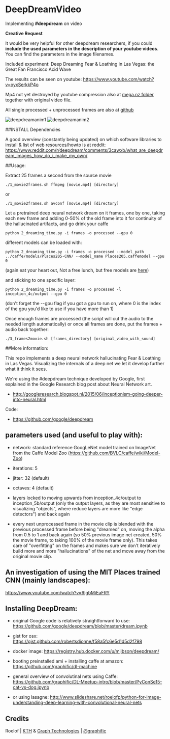 # DeepDreamVideo
Implementing **#deepdream** on video

**Creative Request**

It would be very helpful for other deepdream researchers, if you could **include the used parameters in the description of your youtube videos**. You can find the parameters in the image filenames.

Included experiment: Deep Dreaming Fear & Loathing in Las Vegas: the Great Fan Francisco Acid Wave

The results can be seen on youtube: https://www.youtube.com/watch?v=oyxSerkkP4o

Mp4 not yet destroyed by youtube compression also at [mega.nz folder](https://mega.nz/#fm/zpFhCaRD) together with original video file.

All single processed + unprocessed frames are also at [github](https://github.com/graphific/Fear-and-Loathing-experiment)

![deepdreamanim1](http://media.giphy.com/media/l41lRx92QqsIXy5MI/giphy.gif "deep dream animation 1")
![deepdreamanim2](http://media.giphy.com/media/l41lSzjTsGJcIzpKg/giphy.gif "deep dream animation 2")

##INSTALL Dependencies

A good overview (constantly being updated) on which software libraries to install & list of web resources/howto is at reddit: https://www.reddit.com/r/deepdream/comments/3cawxb/what_are_deepdream_images_how_do_i_make_my_own/


##Usage:

Extract 25 frames a second from the source movie

`./1_movie2frames.sh ffmpeg [movie.mp4] [directory]`

or

`./1_movie2frames.sh avconf [movie.mp4] [directory]`

Let a pretrained deep neural network dream on it frames, one by one, taking each new frame and adding 0-50% of the old frame into it for continuity of the hallucinated artifacts, and go drink your caffe

`python 2_dreaming_time.py -i frames -o processed --gpu 0`

different models can be loaded with:

`python 2_dreaming_time.py -i frames -o processed --model_path ../caffe/models/Places205-CNN/ --model_name Places205.caffemodel --gpu 0`

(again eat your heart out, Not a free lunch, but free models are [here](https://github.com/BVLC/caffe/wiki/Model-Zoo))

and sticking to one specific layer:

`python 2_dreaming_time.py -i frames -o processed -l inception_4c/output --gpu 0`

(don't forget the --gpu flag if you got a gpu to run on, where 0 is the index of the gpu you'd like to use if you have more than 1)

Once enough frames are processed (the script will cut the audio to the needed length automatically) or once all frames are done, put the frames + audio back together:

`./3_frames2movie.sh [frames_directory] [original_video_with_sound]`


##More information:

This repo implements a deep neural network hallucinating Fear & Loathing in Las Vegas. Visualizing the internals of a deep net we let it develop further what it think it sees.

We're using the #deepdream technique developed by Google, first explained in the Google Research blog post about Neural Network art.

- http://googleresearch.blogspot.nl/2015/06/inceptionism-going-deeper-into-neural.html

Code:

- https://github.com/google/deepdream


## parameters used (and useful to play with):

- network: standard reference GoogLeNet model trained on ImageNet from the Caffe Model Zoo (https://github.com/BVLC/caffe/wiki/Model-Zoo)

- iterations: 5

- jitter: 32 (default)

- octaves: 4 (default)

- layers locked to moving upwards from inception_4c/output to inception_5b/output (only the output layers, as they are most sensitive to visualizing "objects", where reduce layers are more like "edge detectors") and back again

- every next unprocessed frame in the movie clip is blended with the previous processed frame before being "dreamed" on, moving the alpha from 0.5 to 1 and back again (so 50% previous image net created, 50% the movie frame, to taking 100% of the movie frame only). This takes care of "overfitting" on the frames and makes sure we don't iteratively build more and more "hallucinations" of the net and move away from the original movie clip.


## An investigation of using the MIT Places trained CNN (mainly landscapes):

https://www.youtube.com/watch?v=6IgbMiEaFRY


## Installing DeepDream:

- original Google code is relatively straightforward to use: https://github.com/google/deepdream/blob/master/dream.ipynb

- gist for osx: https://gist.github.com/robertsdionne/f58a5fc6e5d1d5d2f798

- docker image: https://registry.hub.docker.com/u/mjibson/deepdream/

- booting preinstalled ami + installing caffe at amazon: https://github.com/graphific/dl-machine

- general overview of convolutinal nets using Caffe: https://github.com/graphific/DL-Meetup-intro/blob/master/PyConSe15-cat-vs-dog.ipynb

- or using lasagne: http://www.slideshare.net/roelofp/python-for-image-understanding-deep-learning-with-convolutional-neural-nets


## Credits

Roelof | [KTH](www.csc.kth.se/~roelof/) & [Graph Technologies](http://www.graph-technologies.com/) | [@graphific](https://twitter.com/graphific)
